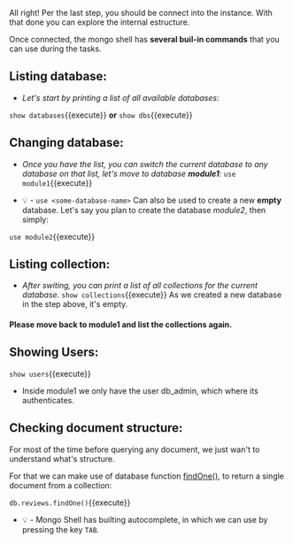 
All right! Per the last step, you should be connect into the instance.
With that done you can explore the internal estructure.


Once connected, the mongo shell has **several buil-in commands** that you can use during the tasks.

## Listing database:
- *Let's start by printing a list of all available databases:*
 
`show databases`{{execute}}
**or**
`show dbs`{{execute}}


## Changing database:
- *Once you have the list, you can switch the current database to any database on that list, let's move to database **module1**:*
`use module1`{{execute}}


- 💡 - `use <some-database-name>` Can also be used to create a new **empty** database. Let's say you plan to create the database *module2*, then simply:

`use module2`{{execute}}

## Listing collection:
- *After switing, you can print a list of all collections for the current database.*
`show collections`{{execute}}
As we created a new database in the step above, it's empty.

#### **Please move back to module1 and list the collections again**.

## Showing Users:
`show users`{{execute}}
- Inside module1 we only have the user db_admin, which where its authenticates.

## Checking document structure:
For most of the time before querying any document, we just wan't to understand what's structure. 

For that we can make use of database function [findOne()](https://docs.mongodb.com/realm/mongodb/actions/collection.findOne/#collection.findone--), to return a single document from a collection:

`db.reviews.findOne()`{{execute}}
- 💡 - Mongo Shell has builting autocomplete, in which we can use by pressing the key `TAB`.

